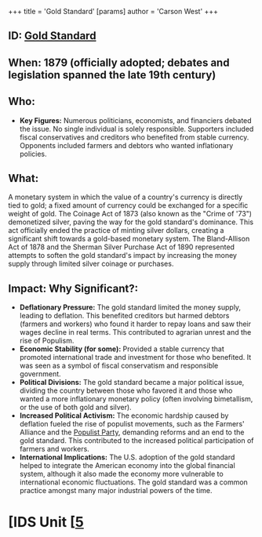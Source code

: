 +++
 title = 'Gold Standard'
[params]
	author = 'Carson West'
+++
## ID: [Gold Standard](./../gold-standard/)

## When: 1879 (officially adopted; debates and legislation spanned the late 19th century)

## Who: 
* **Key Figures:**  Numerous politicians, economists, and financiers debated the issue.  No single individual is solely responsible.  Supporters included fiscal conservatives and creditors who benefited from stable currency. Opponents included farmers and debtors who wanted inflationary policies.

## What: 
A monetary system in which the value of a country's currency is directly tied to gold; a fixed amount of currency could be exchanged for a specific weight of gold. The Coinage Act of 1873 (also known as the "Crime of '73") demonetized silver, paving the way for the gold standard's dominance.  This act officially ended the practice of minting silver dollars, creating a significant shift towards a gold-based monetary system. The Bland-Allison Act of 1878 and the Sherman Silver Purchase Act of 1890 represented attempts to soften the gold standard's impact by increasing the money supply through limited silver coinage or purchases.

## Impact: Why Significant?:
* **Deflationary Pressure:** The gold standard limited the money supply, leading to deflation. This benefited creditors but harmed debtors (farmers and workers) who found it harder to repay loans and saw their wages decline in real terms. This contributed to agrarian unrest and the rise of Populism.
* **Economic Stability (for some):**  Provided a stable currency that promoted international trade and investment for those who benefited. It was seen as a symbol of fiscal conservatism and responsible government.
* **Political Divisions:** The gold standard became a major political issue, dividing the country between those who favored it and those who wanted a more inflationary monetary policy (often involving bimetallism, or the use of both gold and silver).
* **Increased Political Activism:**  The economic hardship caused by deflation fueled the rise of populist movements, such as the Farmers' Alliance and the [Populist Party](./../populist-party/), demanding reforms and an end to the gold standard.  This contributed to the increased political participation of farmers and workers.
* **International Implications:** The U.S. adoption of the gold standard helped to integrate the American economy into the global financial system, although it also made the economy more vulnerable to international economic fluctuations.  The gold standard was a common practice amongst many major industrial powers of the time.

# [IDS Unit [[5](./../ids-unit-[[5/)